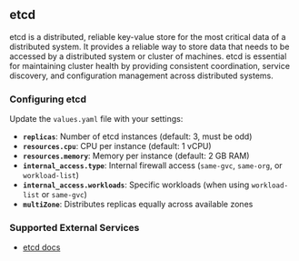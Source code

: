 ## etcd

etcd is a distributed, reliable key-value store for the most critical data of a distributed system. It provides a reliable way to store data that needs to be accessed by a distributed system or cluster of machines. etcd is essential for maintaining cluster health by providing consistent coordination, service discovery, and configuration management across distributed systems.

### Configuring etcd

Update the `values.yaml` file with your settings:

- **`replicas`**: Number of etcd instances (default: 3, must be odd)
- **`resources.cpu`**: CPU per instance (default: 1 vCPU)
- **`resources.memory`**: Memory per instance (default: 2 GB RAM)
- **`internal_access.type`**: Internal firewall access (`same-gvc`, `same-org`, or `workload-list`)
- **`internal_access.workloads`**: Specific workloads (when using `workload-list` or `same-gvc`)
- **`multiZone`**: Distributes replicas equally across available zones

### Supported External Services
- [etcd docs](https://etcd.io/docs/v3.6/)